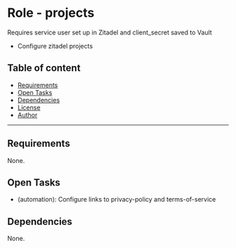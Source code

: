 # Role - projects


Requires service user set up in Zitadel and client_secret saved to Vault

- Configure zitadel projects

## Table of content

- [Requirements](#requirements)
- [Open Tasks](#open-tasks)
- [Dependencies](#dependencies)
- [License](#license)
- [Author](#author)

---

## Requirements

None.



## Open Tasks

- (automation): Configure links to privacy-policy and terms-of-service

## Dependencies

None.
